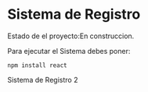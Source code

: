 <h1>Sistema de Registro</h1>

Estado de el proyecto:En construccion.

Para ejecutar el Sistema debes poner:

```npm install react```

Sistema de Registro 2
